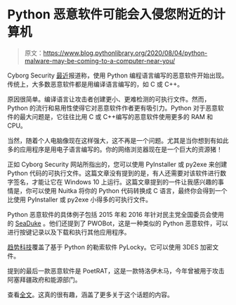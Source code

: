 # Python 恶意软件可能会入侵您附近的计算机

> 原文：<https://www.blog.pythonlibrary.org/2020/08/04/python-malware-may-be-coming-to-a-computer-near-you/>

Cyborg Security [最近](https://www.cyborgsecurity.com/python-malware-on-the-rise/)报道称，使用 Python 编程语言编写的恶意软件开始出现。传统上，大多数恶意软件都是用编译语言编写的，如 C 或 C++。

原因很简单。编译语言让攻击者创建更小、更难检测的可执行文件。然而，Python 的流行和易用性使得它对恶意软件作者更有吸引力。Python 对于恶意软件的最大问题是，它往往比用 C 或 C++编写的恶意软件使用更多的 RAM 和 CPU。

当然，随着个人电脑像现在这样强大，这不再是一个问题。尤其是当你想到有如此多的应用程序是用电子语言编写的。你的网络浏览器现在是一个巨大的资源猪！

正如 Cyborg Security 网站所指出的，您可以使用 PyInstaller 或 py2exe 来创建 Python 代码的可执行文件。这篇文章没有提到的是，有人还需要对该软件进行数字签名，才能让它在 Windows 10 上运行。这篇文章提到的一件让我感兴趣的事情是，你可以使用 Nuitka 将你的 Python 代码转换成 C 语言，最终你会得到一个比使用 PyInstaller 或 py2exe 小得多的可执行文件。

Python 恶意软件的具体例子包括 2015 年和 2016 年针对民主党全国委员会使用的 [SeaDuke](https://unit42.paloaltonetworks.com/unit-42-technical-analysis-seaduke/) 。他们还提到了 PWOBot，这是一种类似的 Python 恶意软件，可以进行按键记录以及下载和执行其他应用程序。

[趋势科技](https://blog.trendmicro.com/trendlabs-security-intelligence/a-closer-look-at-the-locky-poser-pylocky-ransomware/)覆盖了基于 Python 的勒索软件 PyLocky。它可以使用 3DES 加密文件。

提到的最后一款恶意软件是 PoetRAT，这是一款特洛伊木马，今年曾被用于攻击阿塞拜疆政府和能源部门。

查看[全文](https://www.cyborgsecurity.com/python-malware-on-the-rise/)。这真的很有趣，涵盖了更多关于这个话题的内容。